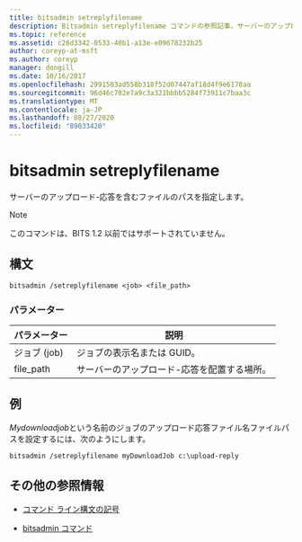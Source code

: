 ```yaml
---
title: bitsadmin setreplyfilename
description: Bitsadmin setreplyfilename コマンドの参照記事。サーバーのアップロード-応答を含むファイルのパスを指定します。
ms.topic: reference
ms.assetid: c26d3342-0533-40b1-a13e-e09678232b25
author: coreyp-at-msft
ms.author: coreyp
manager: dongill
ms.date: 10/16/2017
ms.openlocfilehash: 2991503ad558b318f52d07447af18d4f9e6178aa
ms.sourcegitcommit: 96d46c702e7a9c3a321bbbb5284f73911c7baa3c
ms.translationtype: MT
ms.contentlocale: ja-JP
ms.lasthandoff: 08/27/2020
ms.locfileid: "89033420"
---
```

# <a name="bitsadmin-setreplyfilename"></a>bitsadmin setreplyfilename

サーバーのアップロード-応答を含むファイルのパスを指定します。

> [!NOTE]
> このコマンドは、BITS 1.2 以前ではサポートされていません。

## <a name="syntax"></a>構文

```
bitsadmin /setreplyfilename <job> <file_path>
```

### <a name="parameters"></a>パラメーター

| パラメーター | 説明 |
| -------------- | -------------- |
| ジョブ (job) | ジョブの表示名または GUID。 |
| file_path | サーバーのアップロード-応答を配置する場所。 |

## <a name="examples"></a>例

*Mydownloadjob*という名前のジョブのアップロード応答ファイル名ファイルパスを設定するには、次のようにします。

```
bitsadmin /setreplyfilename myDownloadJob c:\upload-reply
```

## <a name="additional-references"></a>その他の参照情報

- [コマンド ライン構文の記号](command-line-syntax-key.md)

- [bitsadmin コマンド](bitsadmin.md)
